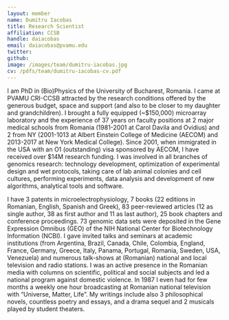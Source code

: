 ```yaml
---
layout: member
name: Dumitru Iacobas
title: Research Scientist
affiliation: CCSB
handle: daiacobas
email: daiacobas@pvamu.edu
twitter: 
github: 
image: /images/team/dumitru-iacobas.jpg
cv: /pdfs/team/dumitru-iacobas-cv.pdf
---
```


I am PhD in (Bio)Physics of the University of Bucharest, Romania. I came at PVAMU CRI-CCSB attracted by the research conditions offered by the generous budget, space and support (and also to be closer to my daughter and grandchildren). I brought a fully equipped (~$150,000) microarray laboratory and the experience of 37 years on faculty positions at 2 major medical schools from Romania (1981-2001 at Carol Davila and Ovidius) and 2 from NY (2001-1013 at Albert Einstein College of Medicine (AECOM) and 2013-2017 at New York Medical College). Since 2001, when immigrated in the USA with an O1 (outstanding) visa sponsored by AECOM, I have received over $14M research funding. I was involved in all branches of genomics research: technology development, optimization of experimental design and wet protocols, taking care of lab animal colonies and cell cultures, performing experiments, data analysis and development of new algorithms, analytical tools and software. 


I have 3 patents in microelectrophysiology, 7 books (22 editions in Romanian, English, Spanish and Greek), 83 peer-reviewed articles (12 as single author, 38 as first author and 11 as last author), 25 book chapters and conference proceedings. 73 genomic data sets were deposited in the Gene Expression Omnibus (GEO) of the NIH National Center for Biotechnology Information (NCBI). I gave invited talks and seminars at academic institutions (from Argentina, Brazil, Canada, Chile, Colombia, England, France, Germany, Greece, Italy, Panama, Portugal, Romania, Sweden, USA, Venezuela) and numerous talk-shows at (Romanian) national and local television and radio stations. I was an active presence in the Romanian media with columns on scientific, political and social subjects and led a national program against domestic violence. In 1987 I even had for few months a weekly one hour broadcasting at Romanian national television with “Universe, Matter, Life”. My writings include also 3 philosophical novels, countless poetry and essays, and a drama sequel and 2 musicals played by student theaters.  
